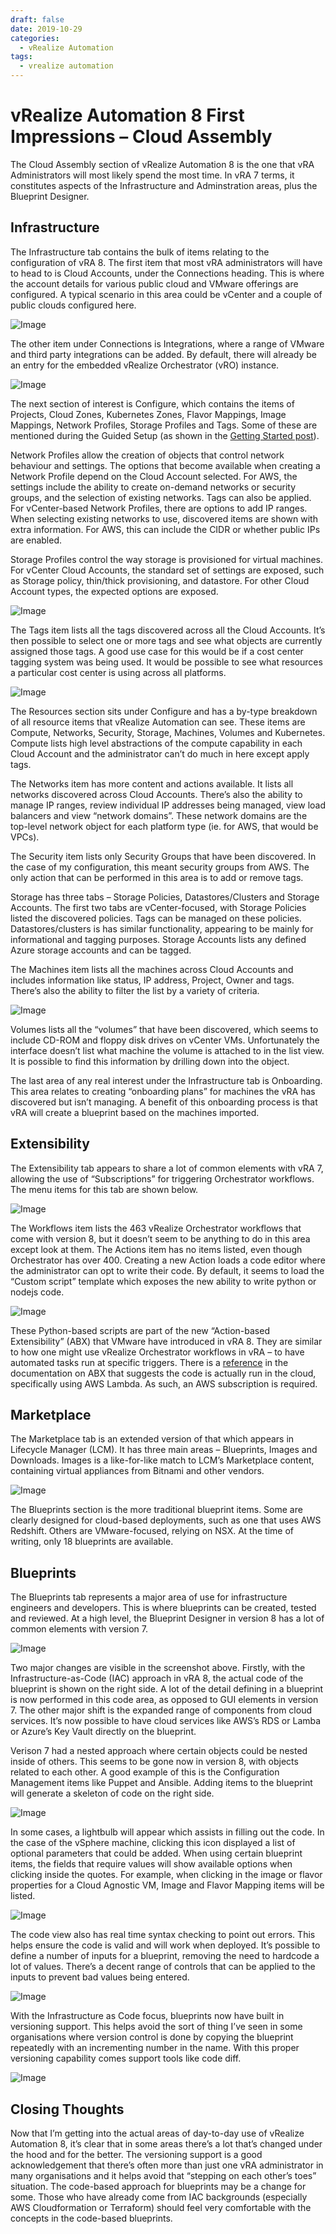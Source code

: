 ```yaml
---
draft: false
date: 2019-10-29
categories:
  - vRealize Automation
tags:
  - vrealize automation
---
```

# vRealize Automation 8 First Impressions – Cloud Assembly

The Cloud Assembly section of vRealize Automation 8 is the one that vRA Administrators will most likely spend the most time. In vRA 7 terms, it constitutes aspects of the Infrastructure and Adminstration areas, plus the Blueprint Designer.
<!-- more -->
## Infrastructure
The Infrastructure tab contains the bulk of items relating to the configuration of vRA 8. The first item that most vRA administrators will have to head to is Cloud Accounts, under the Connections heading. This is where the account details for various public cloud and VMware offerings are configured. A typical scenario in this area could be vCenter and a couple of public clouds configured here.

![Image](../media/2019-10-29a-001.png)

The other item under Connections is Integrations, where a range of VMware and third party integrations can be added. By default, there will already be an entry for the embedded vRealize Orchestrator (vRO) instance.

![Image](../media/2019-10-29a-002.png)

The next section of interest is Configure, which contains the items of Projects, Cloud Zones, Kubernetes Zones, Flavor Mappings, Image Mappings, Network Profiles, Storage Profiles and Tags. Some of these are mentioned during the Guided Setup (as shown in the [Getting Started post](https://blog.jpboyce.org/2019/10/25/vrealize-automation-8-first-impressions-getting-started/)).

Network Profiles allow the creation of objects that control network behaviour and settings. The options that become available when creating a Network Profile depend on the Cloud Account selected. For AWS, the settings include the ability to create on-demand networks or security groups, and the selection of existing networks. Tags can also be applied. For vCenter-based Network Profiles, there are options to add IP ranges. When selecting existing networks to use, discovered items are shown with extra information. For AWS, this can include the CIDR or whether public IPs are enabled.

Storage Profiles control the way storage is provisioned for virtual machines. For vCenter Cloud Accounts, the standard set of settings are exposed, such as Storage policy, thin/thick provisioning, and datastore. For other Cloud Account types, the expected options are exposed.

![Image](../media/2019-10-29a-003.png)

The Tags item lists all the tags discovered across all the Cloud Accounts. It’s then possible to select one or more tags and see what objects are currently assigned those tags. A good use case for this would be if a cost center tagging system was being used. It would be possible to see what resources a particular cost center is using across all platforms.

![Image](../media/2019-10-29a-004.png)

The Resources section sits under Configure and has a by-type breakdown of all resource items that vRealize Automation can see. These items are Compute, Networks, Security, Storage, Machines, Volumes and Kubernetes. Compute lists high level abstractions of the compute capability in each Cloud Account and the administrator can’t do much in here except apply tags.

The Networks item has more content and actions available. It lists all networks discovered across Cloud Accounts. There’s also the ability to manage IP ranges, review individual IP addresses being managed, view load balancers and view “network domains”. These network domains are the top-level network object for each platform type (ie. for AWS, that would be VPCs).

The Security item lists only Security Groups that have been discovered. In the case of my configuration, this meant security groups from AWS. The only action that can be performed in this area is to add or remove tags.

Storage has three tabs – Storage Policies, Datastores/Clusters and Storage Accounts. The first two tabs are vCenter-focused, with Storage Policies listed the discovered policies. Tags can be managed on these policies. Datastores/clusters is has similar functionality, appearing to be mainly for informational and tagging purposes. Storage Accounts lists any defined Azure storage accounts and can be tagged.

The Machines item lists all the machines across Cloud Accounts and includes information like status, IP address, Project, Owner and tags. There’s also the ability to filter the list by a variety of criteria.

![Image](../media/2019-10-29a-005.png)

Volumes lists all the “volumes” that have been discovered, which seems to include CD-ROM and floppy disk drives on vCenter VMs. Unfortunately the interface doesn’t list what machine the volume is attached to in the list view. It is possible to find this information by drilling down into the object.

The last area of any real interest under the Infrastructure tab is Onboarding. This area relates to creating “onboarding plans” for machines the vRA has discovered but isn’t managing. A benefit of this onboarding process is that vRA will create a blueprint based on the machines imported.

## Extensibility
The Extensibility tab appears to share a lot of common elements with vRA 7, allowing the use of “Subscriptions” for triggering Orchestrator workflows. The menu items for this tab are shown below.

![Image](../media/2019-10-29a-006.png)

The Workflows item lists the 463 vRealize Orchestrator workflows that come with version 8, but it doesn’t seem to be anything to do in this area except look at them. The Actions item has no items listed, even though Orchestrator has over 400. Creating a new Action loads a code editor where the administrator can opt to write their code. By default, it seems to load the “Custom script” template which exposes the new ability to write python or nodejs code.

![Image](../media/2019-10-29a-007.png)

These Python-based scripts are part of the new “Action-based Extensibility” (ABX) that VMware have introduced in vRA 8. They are similar to how one might use vRealize Orchestrator workflows in vRA – to have automated tasks run at specific triggers. There is a [reference](https://docs.vmware.com/en/vRealize-Automation/8.0/Using-and-Managing-Cloud-Assembly/GUID-55847415-5920-47E7-86BD-20CD9EB6BA6B.html) in the documentation on ABX that suggests the code is actually run in the cloud, specifically using AWS Lambda. As such, an AWS subscription is required.

## Marketplace
The Marketplace tab is an extended version of that which appears in Lifecycle Manager (LCM). It has three main areas – Blueprints, Images and Downloads. Images is a like-for-like match to LCM’s Marketplace content, containing virtual appliances from Bitnami and other vendors.

![Image](../media/2019-10-29a-008.png)

The Blueprints section is the more traditional blueprint items. Some are clearly designed for cloud-based deployments, such as one that uses AWS Redshift. Others are VMware-focused, relying on NSX. At the time of writing, only 18 blueprints are available.

## Blueprints
The Blueprints tab represents a major area of use for infrastructure engineers and developers. This is where blueprints can be created, tested and reviewed. At a high level, the Blueprint Designer in version 8 has a lot of common elements with version 7.

![Image](../media/2019-10-29a-009.png)

Two major changes are visible in the screenshot above. Firstly, with the Infrastructure-as-Code (IAC) approach in vRA 8, the actual code of the blueprint is shown on the right side. A lot of the detail defining in a blueprint is now performed in this code area, as opposed to GUI elements in version 7. The other major shift is the expanded range of components from cloud services. It’s now possible to have cloud services like AWS’s RDS or Lamba or Azure’s Key Vault directly on the blueprint.

Verison 7 had a nested approach where certain objects could be nested inside of others. This seems to be gone now in version 8, with objects related to each other. A good example of this is the Configuration Management items like Puppet and Ansible. Adding items to the blueprint will generate a skeleton of code on the right side.

![Image](../media/2019-10-29a-010.png)

In some cases, a lightbulb will appear which assists in filling out the code. In the case of the vSphere machine, clicking this icon displayed a list of optional parameters that could be added. When using certain blueprint items, the fields that require values will show available options when clicking inside the quotes. For example, when clicking in the image or flavor properties for a Cloud Agnostic VM, Image and Flavor Mapping items will be listed.

![Image](../media/2019-10-29a-011.png)

The code view also has real time syntax checking to point out errors. This helps ensure the code is valid and will work when deployed. It’s possible to define a number of inputs for a blueprint, removing the need to hardcode a lot of values. There’s a decent range of controls that can be applied to the inputs to prevent bad values being entered.

![Image](../media/2019-10-29a-012.png)

With the Infrastructure as Code focus, blueprints now have built in versioning support. This helps avoid the sort of thing I’ve seen in some organisations where version control is done by copying the blueprint repeatedly with an incrementing number in the name. With this proper versioning capability comes support tools like code diff.

![Image](../media/2019-10-29a-013.png)

## Closing Thoughts
Now that I’m getting into the actual areas of day-to-day use of vRealize Automation 8, it’s clear that in some areas there’s a lot that’s changed under the hood and for the better. The versioning support is a good acknowledgement that there’s often more than just one vRA administrator in many organisations and it helps avoid that “stepping on each other’s toes” situation. The code-based approach for blueprints may be a change for some. Those who have already come from IAC backgrounds (especially AWS Cloudformation or Terraform) should feel very comfortable with the concepts in the code-based blueprints.
